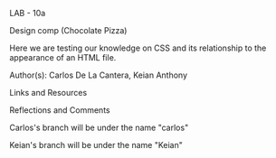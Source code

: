 LAB - 10a

Design comp (Chocolate Pizza)

Here we are testing our knowledge on CSS and its relationship to the appearance of an HTML file.

Author(s): Carlos De La Cantera, Keian Anthony

Links and Resources

Reflections and Comments

Carlos's branch will be under the name "carlos"

Keian's branch will be under the name "Keian"
